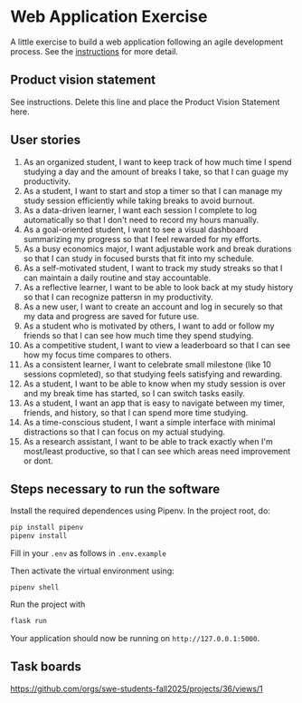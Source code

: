 # Web Application Exercise

A little exercise to build a web application following an agile development process. See the [instructions](instructions.md) for more detail.

## Product vision statement

See instructions. Delete this line and place the Product Vision Statement here.

## User stories

1. As an organized student, I want to keep track of how much time I spend studying a day and the amount of breaks I take, so that I can guage my productivity.
2. As a student, I want to start and stop a timer so that I can manage my study session efficiently while taking breaks to avoid burnout.
3. As a data-driven learner, I want each session I complete to log automatically so that I don't need to record my hours manually.
4. As a goal-oriented student, I want to see a visual dashboard summarizing my progress so that I feel rewarded for my efforts.
5. As a busy economics major, I want adjustable work and break durations so that I can study in focused bursts that fit into my schedule.
6. As a self-motivated student, I want to track my study streaks so that I can maintain a daily routine and stay accountable.
7. As a reflective learner, I want to be able to look back at my study history so that I can recognize pattersn in my productivity.
8. As a new user, I want to create an account and log in securely so that my data and progress are saved for future use.
9. As a student who is motivated by others, I want to add or follow my friends so that I can see how much time they spend studying.
10. As a competitive student, I want to view a leaderboard so that I can see how my focus time compares to others.
11. As a consistent learner, I want to celebrate small milestone (like 10 sessions copmleted), so that studying feels satisfying and rewarding.
12. As a student, I want to be able to know when my study session is over and my break time has started, so I can switch tasks easily.
13. As a student, I want an app that is easy to navigate between my timer, friends, and history, so that I can spend more time studying.
14. As a time-conscious student, I want a simple interface with minimal distractions so that I can focus on my actual studying.
15. As a research assistant, I want to be able to track exactly when I'm most/least productive, so that I can see which areas need improvement or dont.

## Steps necessary to run the software

Install the required dependences using Pipenv. In the project root, do:

```sh
pip install pipenv
pipenv install
```

Fill in your `.env` as follows in `.env.example`

Then activate the virtual environment using:

`pipenv shell`

Run the project with

```sh
flask run
```

Your application should now be running on `http://127.0.0.1:5000`.

## Task boards

https://github.com/orgs/swe-students-fall2025/projects/36/views/1
